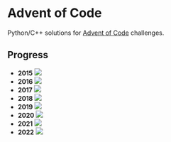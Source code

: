 # Advent of Code
Python/C++ solutions for [Advent of Code](https://adventofcode.com/) challenges.

## Progress
- **2015** ![](https://progress-bar.dev/1/?scale=25&width=300&suffix=/25)
- **2016** ![](https://progress-bar.dev/1/?scale=25&width=300&suffix=/25)
- **2017** ![](https://progress-bar.dev/1/?scale=25&width=300&suffix=/25)
- **2018** ![](https://progress-bar.dev/1/?scale=25&width=300&suffix=/25)
- **2019** ![](https://progress-bar.dev/1/?scale=25&width=300&suffix=/25)
- **2020** ![](https://progress-bar.dev/7/?scale=25&width=300&suffix=/25)
- **2021** ![](https://progress-bar.dev/5/?scale=25&width=300&suffix=/25)
- **2022** ![](https://progress-bar.dev/19/?scale=25&width=300&suffix=/25)
